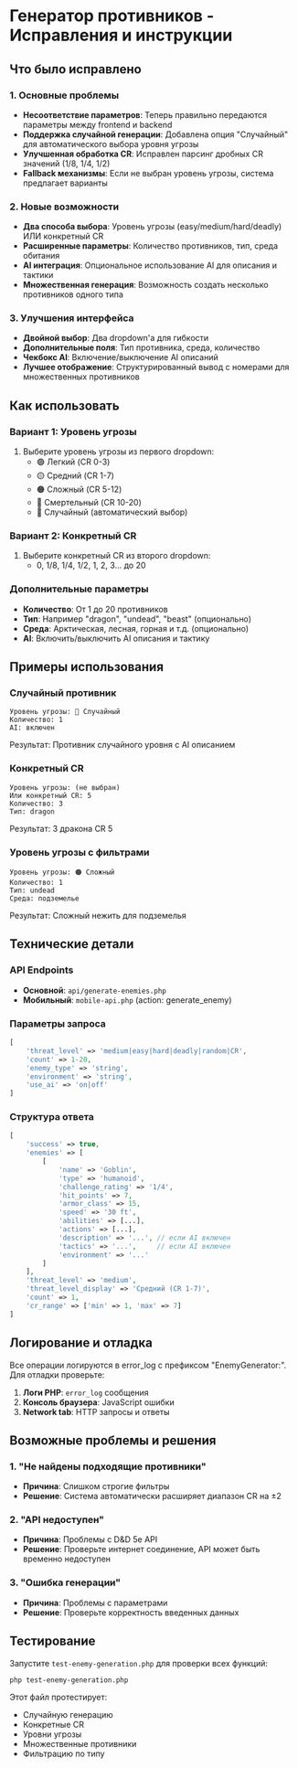 # Генератор противников - Исправления и инструкции

## Что было исправлено

### 1. Основные проблемы
- **Несоответствие параметров**: Теперь правильно передаются параметры между frontend и backend
- **Поддержка случайной генерации**: Добавлена опция "Случайный" для автоматического выбора уровня угрозы
- **Улучшенная обработка CR**: Исправлен парсинг дробных CR значений (1/8, 1/4, 1/2)
- **Fallback механизмы**: Если не выбран уровень угрозы, система предлагает варианты

### 2. Новые возможности
- **Два способа выбора**: Уровень угрозы (easy/medium/hard/deadly) ИЛИ конкретный CR
- **Расширенные параметры**: Количество противников, тип, среда обитания
- **AI интеграция**: Опциональное использование AI для описания и тактики
- **Множественная генерация**: Возможность создать несколько противников одного типа

### 3. Улучшения интерфейса
- **Двойной выбор**: Два dropdown'а для гибкости
- **Дополнительные поля**: Тип противника, среда, количество
- **Чекбокс AI**: Включение/выключение AI описаний
- **Лучшее отображение**: Структурированный вывод с номерами для множественных противников

## Как использовать

### Вариант 1: Уровень угрозы
1. Выберите уровень угрозы из первого dropdown:
   - 🟢 Легкий (CR 0-3)
   - 🟡 Средний (CR 1-7) 
   - 🟠 Сложный (CR 5-12)
   - 🔴 Смертельный (CR 10-20)
   - 🎲 Случайный (автоматический выбор)

### Вариант 2: Конкретный CR
1. Выберите конкретный CR из второго dropdown:
   - 0, 1/8, 1/4, 1/2, 1, 2, 3... до 20

### Дополнительные параметры
- **Количество**: От 1 до 20 противников
- **Тип**: Например "dragon", "undead", "beast" (опционально)
- **Среда**: Арктическая, лесная, горная и т.д. (опционально)
- **AI**: Включить/выключить AI описания и тактику

## Примеры использования

### Случайный противник
```
Уровень угрозы: 🎲 Случайный
Количество: 1
AI: включен
```
Результат: Противник случайного уровня с AI описанием

### Конкретный CR
```
Уровень угрозы: (не выбран)
Или конкретный CR: 5
Количество: 3
Тип: dragon
```
Результат: 3 дракона CR 5

### Уровень угрозы с фильтрами
```
Уровень угрозы: 🟠 Сложный
Количество: 1
Тип: undead
Среда: подземелье
```
Результат: Сложный нежить для подземелья

## Технические детали

### API Endpoints
- **Основной**: `api/generate-enemies.php`
- **Мобильный**: `mobile-api.php` (action: generate_enemy)

### Параметры запроса
```php
[
    'threat_level' => 'medium|easy|hard|deadly|random|CR',
    'count' => 1-20,
    'enemy_type' => 'string',
    'environment' => 'string', 
    'use_ai' => 'on|off'
]
```

### Структура ответа
```php
[
    'success' => true,
    'enemies' => [
        [
            'name' => 'Goblin',
            'type' => 'humanoid',
            'challenge_rating' => '1/4',
            'hit_points' => 7,
            'armor_class' => 15,
            'speed' => '30 ft',
            'abilities' => [...],
            'actions' => [...],
            'description' => '...', // если AI включен
            'tactics' => '...',     // если AI включен
            'environment' => '...'
        ]
    ],
    'threat_level' => 'medium',
    'threat_level_display' => 'Средний (CR 1-7)',
    'count' => 1,
    'cr_range' => ['min' => 1, 'max' => 7]
]
```

## Логирование и отладка

Все операции логируются в error_log с префиксом "EnemyGenerator:". Для отладки проверьте:

1. **Логи PHP**: `error_log` сообщения
2. **Консоль браузера**: JavaScript ошибки
3. **Network tab**: HTTP запросы и ответы

## Возможные проблемы и решения

### 1. "Не найдены подходящие противники"
- **Причина**: Слишком строгие фильтры
- **Решение**: Система автоматически расширяет диапазон CR на ±2

### 2. "API недоступен"
- **Причина**: Проблемы с D&D 5e API
- **Решение**: Проверьте интернет соединение, API может быть временно недоступен

### 3. "Ошибка генерации"
- **Причина**: Проблемы с параметрами
- **Решение**: Проверьте корректность введенных данных

## Тестирование

Запустите `test-enemy-generation.php` для проверки всех функций:

```bash
php test-enemy-generation.php
```

Этот файл протестирует:
- Случайную генерацию
- Конкретные CR
- Уровни угрозы
- Множественные противники
- Фильтрацию по типу
